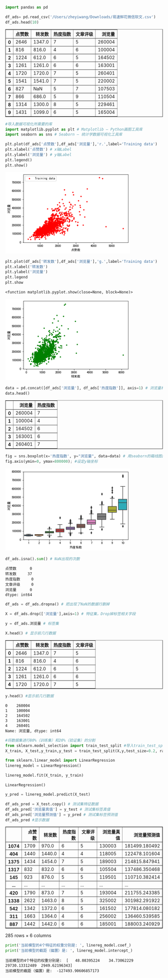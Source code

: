 ```python
import pandas as pd
```


```python
df_ads= pd.read_csv('/Users/zheyiwang/Downloads/易速鲜花微信软文.csv')   
df_ads.head(10)
```




<div>
<style scoped>
    .dataframe tbody tr th:only-of-type {
        vertical-align: middle;
    }

    .dataframe tbody tr th {
        vertical-align: top;
    }

    .dataframe thead th {
        text-align: right;
    }
</style>
<table border="1" class="dataframe">
  <thead>
    <tr style="text-align: right;">
      <th></th>
      <th>点赞数</th>
      <th>转发数</th>
      <th>热度指数</th>
      <th>文章评级</th>
      <th>浏览量</th>
    </tr>
  </thead>
  <tbody>
    <tr>
      <th>0</th>
      <td>2646</td>
      <td>1347.0</td>
      <td>7</td>
      <td>5</td>
      <td>260004</td>
    </tr>
    <tr>
      <th>1</th>
      <td>816</td>
      <td>816.0</td>
      <td>4</td>
      <td>6</td>
      <td>100004</td>
    </tr>
    <tr>
      <th>2</th>
      <td>1224</td>
      <td>612.0</td>
      <td>6</td>
      <td>5</td>
      <td>164502</td>
    </tr>
    <tr>
      <th>3</th>
      <td>1261</td>
      <td>1261.0</td>
      <td>6</td>
      <td>6</td>
      <td>163001</td>
    </tr>
    <tr>
      <th>4</th>
      <td>1720</td>
      <td>1720.0</td>
      <td>7</td>
      <td>5</td>
      <td>260401</td>
    </tr>
    <tr>
      <th>5</th>
      <td>1541</td>
      <td>1541.0</td>
      <td>7</td>
      <td>5</td>
      <td>220002</td>
    </tr>
    <tr>
      <th>6</th>
      <td>827</td>
      <td>NaN</td>
      <td>5</td>
      <td>7</td>
      <td>107503</td>
    </tr>
    <tr>
      <th>7</th>
      <td>866</td>
      <td>686.0</td>
      <td>5</td>
      <td>9</td>
      <td>110504</td>
    </tr>
    <tr>
      <th>8</th>
      <td>1314</td>
      <td>1300.0</td>
      <td>8</td>
      <td>5</td>
      <td>229461</td>
    </tr>
    <tr>
      <th>9</th>
      <td>1431</td>
      <td>1099.0</td>
      <td>6</td>
      <td>5</td>
      <td>165004</td>
    </tr>
  </tbody>
</table>
</div>




```python
#导入数据可视化所需要的库
import matplotlib.pyplot as plt # Matplotlib – Python画图工具库
import seaborn as sns # Seaborn – 统计学数据可视化工具库
```


```python
plt.plot(df_ads['点赞数'],df_ads['浏览量'],'r.',label='Training data')
plt.xlabel('点赞数') # x轴Label
plt.ylabel('浏览量') # y轴Label
plt.legend()
plt.show()
```


    
![png](output_3_0.png)
    



```python
plt.plot(df_ads['转发数'],df_ads['浏览量'],'g.',label='Training data')
plt.xlabel('转发数')
plt.ylabel('浏览量')
plt.legend
plt.show
```




    <function matplotlib.pyplot.show(close=None, block=None)>




    
![png](output_4_1.png)
    



```python
data = pd.concat([df_ads['浏览量'], df_ads['热度指数']], axis=1) # 浏览量和热度指数
data.head()

```




<div>
<style scoped>
    .dataframe tbody tr th:only-of-type {
        vertical-align: middle;
    }

    .dataframe tbody tr th {
        vertical-align: top;
    }

    .dataframe thead th {
        text-align: right;
    }
</style>
<table border="1" class="dataframe">
  <thead>
    <tr style="text-align: right;">
      <th></th>
      <th>浏览量</th>
      <th>热度指数</th>
    </tr>
  </thead>
  <tbody>
    <tr>
      <th>0</th>
      <td>260004</td>
      <td>7</td>
    </tr>
    <tr>
      <th>1</th>
      <td>100004</td>
      <td>4</td>
    </tr>
    <tr>
      <th>2</th>
      <td>164502</td>
      <td>6</td>
    </tr>
    <tr>
      <th>3</th>
      <td>163001</td>
      <td>6</td>
    </tr>
    <tr>
      <th>4</th>
      <td>260401</td>
      <td>7</td>
    </tr>
  </tbody>
</table>
</div>




```python
fig = sns.boxplot(x='热度指数', y="浏览量", data=data) # 用seaborn的箱线图画图
fig.axis(ymin=0, ymax=800000); #设定y轴坐标
```


    
![png](output_6_0.png)
    



```python
df_ads.isna().sum() # NaN出现的次数
```




    点赞数      0
    转发数     37
    热度指数     0
    文章评级     0
    浏览量      0
    dtype: int64




```python
df_ads = df_ads.dropna() # 把出现了NaN的数据行删掉
```


```python
X = df_ads.drop(['浏览量'],axis=1) # 特征集，Drop掉标签相关字段
```


```python
y = df_ads.浏览量 # 标签集
```


```python
X.head() # 显示前几行数据
```




<div>
<style scoped>
    .dataframe tbody tr th:only-of-type {
        vertical-align: middle;
    }

    .dataframe tbody tr th {
        vertical-align: top;
    }

    .dataframe thead th {
        text-align: right;
    }
</style>
<table border="1" class="dataframe">
  <thead>
    <tr style="text-align: right;">
      <th></th>
      <th>点赞数</th>
      <th>转发数</th>
      <th>热度指数</th>
      <th>文章评级</th>
    </tr>
  </thead>
  <tbody>
    <tr>
      <th>0</th>
      <td>2646</td>
      <td>1347.0</td>
      <td>7</td>
      <td>5</td>
    </tr>
    <tr>
      <th>1</th>
      <td>816</td>
      <td>816.0</td>
      <td>4</td>
      <td>6</td>
    </tr>
    <tr>
      <th>2</th>
      <td>1224</td>
      <td>612.0</td>
      <td>6</td>
      <td>5</td>
    </tr>
    <tr>
      <th>3</th>
      <td>1261</td>
      <td>1261.0</td>
      <td>6</td>
      <td>6</td>
    </tr>
    <tr>
      <th>4</th>
      <td>1720</td>
      <td>1720.0</td>
      <td>7</td>
      <td>5</td>
    </tr>
  </tbody>
</table>
</div>




```python
y.head() #显示前几行数据
```




    0    260004
    1    100004
    2    164502
    3    163001
    4    260401
    Name: 浏览量, dtype: int64




```python
#将数据集进行80%（训练集）和20%（验证集）的分割
from sklearn.model_selection import train_test_split #导入train_test_split工具
X_train, X_test,y_train,y_test = train_test_split(X,y,test_size=0.2, random_state=0)
```


```python
from sklearn.linear_model import LinearRegression
linereg_model = LinearRegression()
```


```python
linereg_model.fit(X_train, y_train)
```




    LinearRegression()




```python
y_pred = linereg_model.predict(X_test)
```


```python
df_ads_pred = X_test.copy() # 测试集特征数据
df_ads_pred['浏览量真值'] = y_test # 测试集标签真值
df_ads_pred['浏览量预测值'] = y_pred # 测试集标签预测值
df_ads_pred #显示数据
```




<div>
<style scoped>
    .dataframe tbody tr th:only-of-type {
        vertical-align: middle;
    }

    .dataframe tbody tr th {
        vertical-align: top;
    }

    .dataframe thead th {
        text-align: right;
    }
</style>
<table border="1" class="dataframe">
  <thead>
    <tr style="text-align: right;">
      <th></th>
      <th>点赞数</th>
      <th>转发数</th>
      <th>热度指数</th>
      <th>文章评级</th>
      <th>浏览量真值</th>
      <th>浏览量预测值</th>
    </tr>
  </thead>
  <tbody>
    <tr>
      <th>1074</th>
      <td>1709</td>
      <td>970.0</td>
      <td>6</td>
      <td>5</td>
      <td>130003</td>
      <td>181499.180492</td>
    </tr>
    <tr>
      <th>404</th>
      <td>1440</td>
      <td>1440.0</td>
      <td>4</td>
      <td>4</td>
      <td>118005</td>
      <td>122478.101604</td>
    </tr>
    <tr>
      <th>1375</th>
      <td>1434</td>
      <td>1454.0</td>
      <td>7</td>
      <td>5</td>
      <td>189003</td>
      <td>214815.847941</td>
    </tr>
    <tr>
      <th>1317</th>
      <td>832</td>
      <td>832.0</td>
      <td>6</td>
      <td>6</td>
      <td>105504</td>
      <td>137486.350468</td>
    </tr>
    <tr>
      <th>145</th>
      <td>923</td>
      <td>876.0</td>
      <td>5</td>
      <td>5</td>
      <td>119501</td>
      <td>110710.382414</td>
    </tr>
    <tr>
      <th>...</th>
      <td>...</td>
      <td>...</td>
      <td>...</td>
      <td>...</td>
      <td>...</td>
      <td>...</td>
    </tr>
    <tr>
      <th>420</th>
      <td>1790</td>
      <td>873.0</td>
      <td>7</td>
      <td>5</td>
      <td>193004</td>
      <td>211755.243385</td>
    </tr>
    <tr>
      <th>1338</th>
      <td>2622</td>
      <td>1463.0</td>
      <td>8</td>
      <td>5</td>
      <td>325002</td>
      <td>301982.291922</td>
    </tr>
    <tr>
      <th>542</th>
      <td>1342</td>
      <td>1372.0</td>
      <td>6</td>
      <td>5</td>
      <td>161502</td>
      <td>177814.080182</td>
    </tr>
    <tr>
      <th>311</th>
      <td>1663</td>
      <td>1364.0</td>
      <td>4</td>
      <td>6</td>
      <td>256002</td>
      <td>136460.539585</td>
    </tr>
    <tr>
      <th>887</th>
      <td>1442</td>
      <td>1442.0</td>
      <td>6</td>
      <td>6</td>
      <td>185001</td>
      <td>188003.240929</td>
    </tr>
  </tbody>
</table>
<p>285 rows × 6 columns</p>
</div>




```python
print('当前模型的4个特征的权重分别是: ', linereg_model.coef_)
print('当前模型的截距（偏置）是: ', linereg_model.intercept_)
```

    当前模型的4个特征的权重分别是:  [   48.08395224    34.73062229 29730.13312489  2949.62196343]
    当前模型的截距（偏置）是:  -127493.90606857173



```python

```
